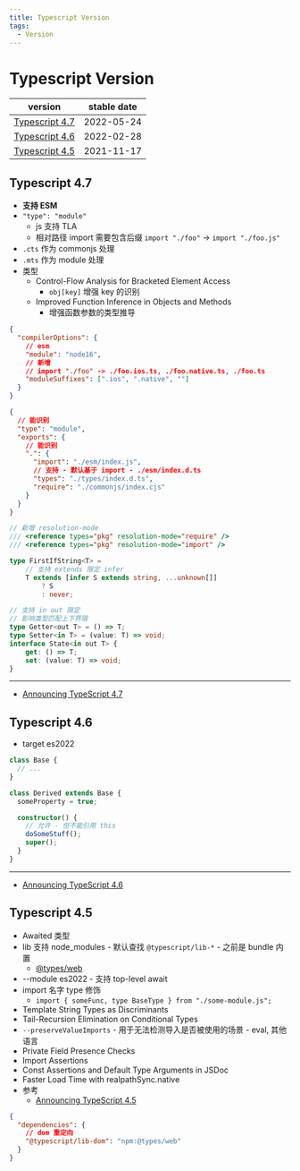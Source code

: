 ```yaml
---
title: Typescript Version
tags:
  - Version
---
```


# Typescript Version

| version                          | stable date |
| -------------------------------- | ----------- |
| [Typescript 4.7](#typescript-47) | 2022-05-24  |
| [Typescript 4.6](#typescript-46) | 2022-02-28  |
| [Typescript 4.5](#typescript-45) | 2021-11-17  |

## Typescript 4.7

- **支持 ESM**
- `"type": "module"`
  - js 支持 TLA
  - 相对路径 import 需要包含后缀 `import "./foo"` -> `import "./foo.js"`
- `.cts` 作为 commonjs 处理
- `.mts` 作为 module 处理
- 类型
  - Control-Flow Analysis for Bracketed Element Access
    - `obj[key]` 增强 key 的识别
  - Improved Function Inference in Objects and Methods
    - 增强函数参数的类型推导

```json title="tsconfig.json"
{
  "compilerOptions": {
    // esm
    "module": "node16",
    // 新增
    // import "./foo" -> ./foo.ios.ts, ./foo.native.ts, ./foo.ts
    "moduleSuffixes": [".ios", ".native", ""]
  }
}
```

```json title="package.json"
{
  // 能识别
  "type": "module",
  "exports": {
    // 能识别
    ".": {
      "import": "./esm/index.js",
      // 支持 - 默认基于 import - ./esm/index.d.ts
      "types": "./types/index.d.ts",
      "require": "./commonjs/index.cjs"
    }
  }
}
```

```ts
// 新增 resolution-mode
/// <reference types="pkg" resolution-mode="require" />
/// <reference types="pkg" resolution-mode="import" />

type FirstIfString<T> =
    // 支持 extends 限定 infer
    T extends [infer S extends string, ...unknown[]]
        ? S
        : never;

// 支持 in out 限定
// 影响类型匹配上下界限
type Getter<out T> = () => T;
type Setter<in T> = (value: T) => void;
interface State<in out T> {
    get: () => T;
    set: (value: T) => void;
}
```

---

- [Announcing TypeScript 4.7](https://devblogs.microsoft.com/typescript/announcing-typescript-4-7/)

## Typescript 4.6

- target es2022

```ts
class Base {
  // ...
}

class Derived extends Base {
  someProperty = true;

  constructor() {
    // 允许 - 但不能引用 this
    doSomeStuff();
    super();
  }
}
```

---

- [Announcing TypeScript 4.6](https://devblogs.microsoft.com/typescript/announcing-typescript-4-6/)

## Typescript 4.5

- Awaited 类型
- lib 支持 node_modules - 默认查找 `@typescript/lib-*` - 之前是 bundle 内置
  - [@types/web](https://www.npmjs.com/package/@types/web)
- --module es2022 - 支持 top-level await
- import 名字 type 修饰
  - `import { someFunc, type BaseType } from "./some-module.js";`
- Template String Types as Discriminants
- Tail-Recursion Elimination on Conditional Types
- `--preserveValueImports` - 用于无法检测导入是否被使用的场景 - eval, 其他语言
- Private Field Presence Checks
- Import Assertions
- Const Assertions and Default Type Arguments in JSDoc
- Faster Load Time with realpathSync.native
- 参考
  - [Announcing TypeScript 4.5](https://devblogs.microsoft.com/typescript/announcing-typescript-4-5)

```json
{
  "dependencies": {
    // dom 重定向
    "@typescript/lib-dom": "npm:@types/web"
  }
}
```
